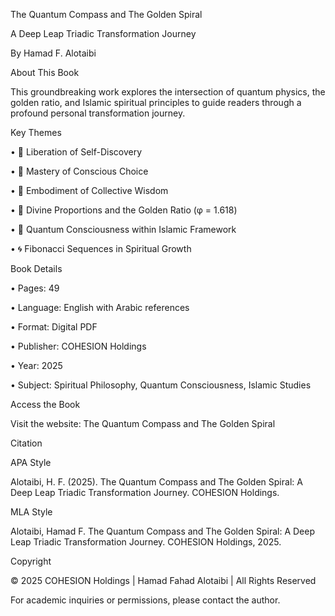 The Quantum Compass and The Golden Spiral

A Deep Leap Triadic Transformation Journey

By Hamad F. Alotaibi

About This Book

This groundbreaking work explores the intersection of quantum physics, the golden ratio, and Islamic spiritual principles to guide readers through a profound personal transformation journey.

Key Themes

•
🌟 Liberation of Self-Discovery

•
🧠 Mastery of Conscious Choice

•
🤝 Embodiment of Collective Wisdom

•
📐 Divine Proportions and the Golden Ratio (φ = 1.618)

•
🔬 Quantum Consciousness within Islamic Framework

•
🌀 Fibonacci Sequences in Spiritual Growth

Book Details

•
Pages: 49

•
Language: English with Arabic references

•
Format: Digital PDF

•
Publisher: COHESION Holdings

•
Year: 2025

•
Subject: Spiritual Philosophy, Quantum Consciousness, Islamic Studies

Access the Book

Visit the website: The Quantum Compass and The Golden Spiral

Citation

APA Style

Alotaibi, H. F. (2025). The Quantum Compass and The Golden Spiral: A Deep Leap Triadic Transformation Journey. COHESION Holdings.

MLA Style

Alotaibi, Hamad F. The Quantum Compass and The Golden Spiral: A Deep Leap Triadic Transformation Journey. COHESION Holdings, 2025.

Copyright

© 2025 COHESION Holdings | Hamad Fahad Alotaibi | All Rights Reserved

For academic inquiries or permissions, please contact the author.


